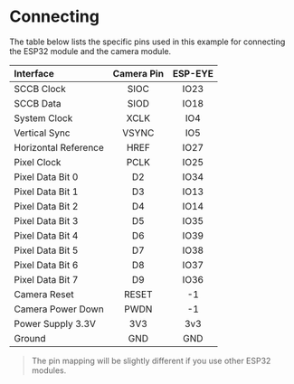 
# Connecting

The table below lists the specific pins used in this example for connecting the ESP32 module and the camera module. 

| Interface | Camera Pin | ESP-EYE |
| :--- | :---: | :---: |
| SCCB Clock | SIOC | IO23 |
| SCCB Data | SIOD | IO18 |
| System Clock | XCLK  | IO4 |
| Vertical Sync | VSYNC | IO5 |
| Horizontal Reference | HREF | IO27 |
| Pixel Clock | PCLK | IO25 |
| Pixel Data Bit 0 | D2 | IO34 |
| Pixel Data Bit 1 | D3 | IO13 |
| Pixel Data Bit 2 | D4 | IO14 |
| Pixel Data Bit 3 | D5 | IO35 |
| Pixel Data Bit 4 | D6 | IO39 |
| Pixel Data Bit 5 | D7 | IO38 |
| Pixel Data Bit 6 | D8 | IO37 |
| Pixel Data Bit 7 | D9 | IO36 |
| Camera Reset | RESET | -1 |
| Camera Power Down | PWDN | -1 |
| Power Supply 3.3V | 3V3 | 3v3 |
| Ground | GND | GND |

> The pin mapping will be slightly different if you use other ESP32 modules. 

